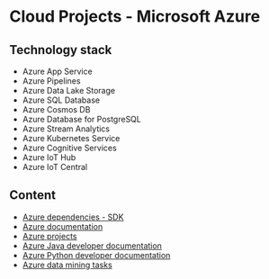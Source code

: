 # Cloud Projects - Microsoft Azure

## Technology stack
- Azure App Service
- Azure Pipelines
- Azure Data Lake Storage
- Azure SQL Database
- Azure Cosmos DB
- Azure Database for PostgreSQL
- Azure Stream Analytics
- Azure Kubernetes Service
- Azure Cognitive Services
- Azure IoT Hub
- Azure IoT Central
	
## Content
- [Azure dependencies - SDK](azure-dependencies-sdk/README.md)
- [Azure documentation](azure-documentation/README.md)
- [Azure projects](azure-projects/README.md)
- [Azure Java developer documentation](azure-java-developer-documentation/README.md)
- [Azure Python developer documentation](azure-python-developer-documentation/README.md)
- [Azure data mining tasks](azure-data-mining-tasks/README.md)

